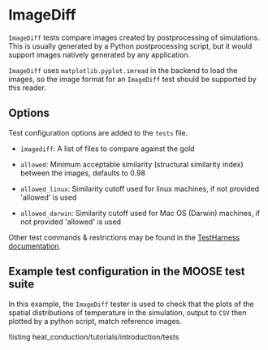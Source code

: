 # ImageDiff

`ImageDiff` tests compare images created by postprocessing of simulations. This is
usually generated by a Python postprocessing script, but it would support images natively
generated by any application.

`ImageDiff` uses `matplotlib.pyplot.imread` in the backend to load the images, so the image format for an
`ImageDiff` test should be supported by this reader.

## Options

Test configuration options are added to the `tests` file.

- `imagediff`: A list of files to compare against the gold

- `allowed`: Minimum acceptable similarity (structural similarity index) between the images, defaults to 0.98

- `allowed_linux`: Similarity cutoff used for linux machines, if not provided 'allowed' is used

- `allowed_darwin`: Similarity cutoff used for Mac OS (Darwin) machines, if not provided 'allowed' is used


Other test commands & restrictions may be found in the [TestHarness documentation](TestHarness.md).

## Example test configuration in the MOOSE test suite

In this example, the `ImageDiff` tester is used to check that the plots of the spatial distributions
of temperature in the simulation, output to `CSV` then plotted by a python script, match reference images.

!listing heat_conduction/tutorials/introduction/tests
